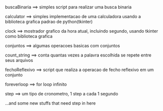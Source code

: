 buscaBinaria ==> simples script para realizar uma busca binaria

calculator ==> simples implementacao de uma calculadora usando a biblioteca grafica padrao de python(tkinter)

clock ==> mostrador grafico da hora atual, incluindo segundo, usando tkinter como biblioteca grafica

conjuntos ==> algumas operacoes basicas com conjuntos

count_string ==> conta quantas vezes a palavra escolhida se repete entre seus arquivos

fechoReflexivo ==> script que realiza a operacao de 
fecho reflexivo em um conjunto

foreverloop ==> for loop infinito

step ==> um tipo de cronometro, 1 step a cada 1 segundo

...and some new stuffs that need step in here
